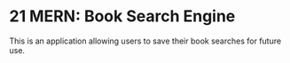# 21 MERN: Book Search Engine

This is an application allowing users to save their book searches for future use.
